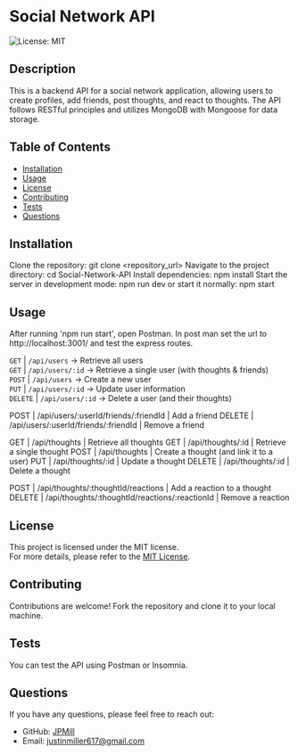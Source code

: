 # Social Network API

![License: MIT](https://img.shields.io/badge/License-MIT-yellow.svg)

## Description
This is a backend API for a social network application, allowing users to create profiles, add friends, post thoughts, and react to thoughts. The API follows RESTful principles and utilizes MongoDB with Mongoose for data storage.

## Table of Contents
- [Installation](#installation)
- [Usage](#usage)
- [License](#license)
- [Contributing](#contributing)
- [Tests](#tests)
- [Questions](#questions)

## Installation
Clone the repository: git clone <repository_url> Navigate to the project directory: cd Social-Network-API Install dependencies: npm install Start the server in development mode: npm run dev or start it normally: npm start

## Usage
After running 'npm run start', open Postman. In post man set the url to http://localhost:3001/ and test the express routes.

`GET` | `/api/users` → Retrieve all users  
`GET` | `/api/users/:id` → Retrieve a single user (with thoughts & friends)  
`POST` | `/api/users` → Create a new user  
`PUT` | `/api/users/:id` → Update user information  
`DELETE` | `/api/users/:id` → Delete a user (and their thoughts) 

POST | /api/users/:userId/friends/:friendId | Add a friend
DELETE | /api/users/:userId/friends/:friendId | Remove a friend

GET | /api/thoughts | Retrieve all thoughts
GET | /api/thoughts/:id | Retrieve a single thought
POST | /api/thoughts | Create a thought (and link it to a user)
PUT | /api/thoughts/:id | Update a thought
DELETE | /api/thoughts/:id | Delete a thought

POST | /api/thoughts/:thoughtId/reactions | Add a reaction to a thought
DELETE | /api/thoughts/:thoughtId/reactions/:reactionId | Remove a reaction

## License
This project is licensed under the MIT license.  
For more details, please refer to the [MIT License](https://opensource.org/licenses/MIT).
  

## Contributing
Contributions are welcome! Fork the repository and clone it to your local machine.

## Tests
You can test the API using Postman or Insomnia.

## Questions
If you have any questions, please feel free to reach out:
- GitHub: [JPMill](https://github.com/JPMill)
- Email: [justinmiller617@gmail.com](mailto:justinmiller617@gmail.com)

